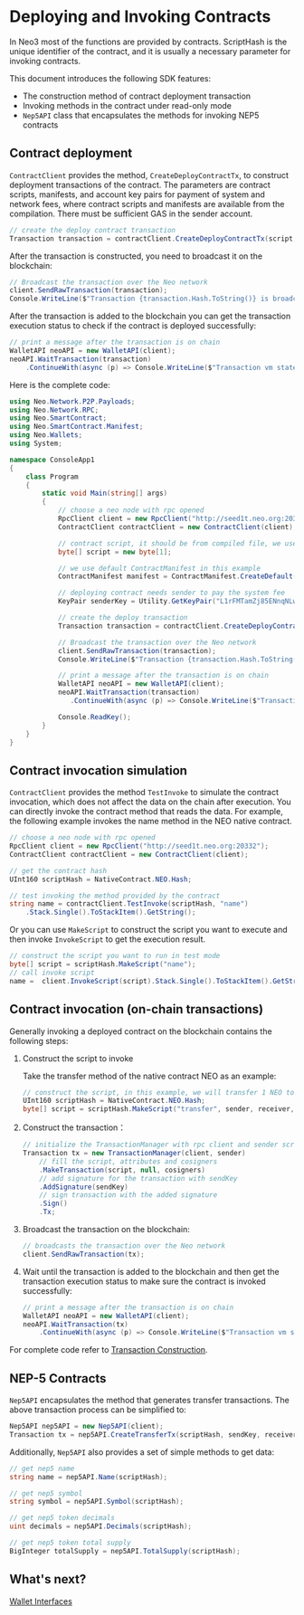 # Deploying and Invoking Contracts

In Neo3 most of the functions are provided by contracts. ScriptHash is the unique identifier of the contract, and it is usually a necessary parameter for invoking contracts.

This document introduces the following SDK features:

- The construction method of contract deployment transaction
- Invoking methods in the contract under read-only mode
- `Nep5API` class that encapsulates the methods for invoking NEP5 contracts

## Contract deployment

`ContractClient` provides the method, `CreateDeployContractTx`, to construct deployment transactions of the contract. The parameters are contract scripts, manifests, and account key pairs for payment of system and network fees, where contract scripts and manifests are available from the compilation. There must be sufficient GAS in the sender account.

```c#
// create the deploy contract transaction
Transaction transaction = contractClient.CreateDeployContractTx(script, manifest, senderKey);
```

After the transaction is constructed, you need to broadcast it on the blockchain:

```c#
// Broadcast the transaction over the Neo network
client.SendRawTransaction(transaction);
Console.WriteLine($"Transaction {transaction.Hash.ToString()} is broadcasted!");
```

After the transaction is added to the blockchain you can get the transaction execution status to check if the contract is deployed successfully:

```c#
// print a message after the transaction is on chain
WalletAPI neoAPI = new WalletAPI(client);
neoAPI.WaitTransaction(transaction)
    .ContinueWith(async (p) => Console.WriteLine($"Transaction vm state is  {(await p).VMState}"));

```

Here is the complete code:

```c#
using Neo.Network.P2P.Payloads;
using Neo.Network.RPC;
using Neo.SmartContract;
using Neo.SmartContract.Manifest;
using Neo.Wallets;
using System;

namespace ConsoleApp1
{
    class Program
    {
        static void Main(string[] args)
        {
            // choose a neo node with rpc opened
            RpcClient client = new RpcClient("http://seed1t.neo.org:20332");
            ContractClient contractClient = new ContractClient(client);

            // contract script, it should be from compiled file, we use empty byte[] in this example
            byte[] script = new byte[1];

            // we use default ContractManifest in this example
            ContractManifest manifest = ContractManifest.CreateDefault(script.ToScriptHash());

            // deploying contract needs sender to pay the system fee
            KeyPair senderKey = Utility.GetKeyPair("L1rFMTamZj85ENnqNLwmhXKAprHuqr1MxMHmCWCGiXGsAdQ2dnhb");

            // create the deploy transaction
            Transaction transaction = contractClient.CreateDeployContractTx(script, manifest, senderKey);

            // Broadcast the transaction over the Neo network
            client.SendRawTransaction(transaction);
            Console.WriteLine($"Transaction {transaction.Hash.ToString()} is broadcasted!");

            // print a message after the transaction is on chain
            WalletAPI neoAPI = new WalletAPI(client);
            neoAPI.WaitTransaction(transaction)
               .ContinueWith(async (p) => Console.WriteLine($"Transaction vm state is  {(await p).VMState}"));

            Console.ReadKey();
        }
    }
}
```

## Contract invocation simulation

`ContractClient` provides the method `TestInvoke` to simulate the contract invocation, which does not affect the data on the chain after execution. You can directly invoke the contract method that reads the data. For example, the following example invokes the name method in the NEO native contract.

```c#
// choose a neo node with rpc opened
RpcClient client = new RpcClient("http://seed1t.neo.org:20332");
ContractClient contractClient = new ContractClient(client);

// get the contract hash
UInt160 scriptHash = NativeContract.NEO.Hash;

// test invoking the method provided by the contract 
string name = contractClient.TestInvoke(scriptHash, "name")
    .Stack.Single().ToStackItem().GetString();
```

Or you can use `MakeScript` to construct the script you want to execute and then invoke `InvokeScript` to get the execution result.

```c#
// construct the script you want to run in test mode
byte[] script = scriptHash.MakeScript("name");
// call invoke script
name =  client.InvokeScript(script).Stack.Single().ToStackItem().GetString();
```

## Contract invocation (on-chain transactions)

Generally invoking a deployed contract on the blockchain contains the following steps:

1. Construct the script to invoke

    Take the transfer method of the native contract NEO as an example:

    ```c#
    // construct the script, in this example, we will transfer 1 NEO to receiver
    UInt160 scriptHash = NativeContract.NEO.Hash;
    byte[] script = scriptHash.MakeScript("transfer", sender, receiver, 1);
    ```

2. Construct the transaction：

    ```c#
    // initialize the TransactionManager with rpc client and sender scripthash
    Transaction tx = new TransactionManager(client, sender)
        // fill the script, attributes and cosigners
        .MakeTransaction(script, null, cosigners)
        // add signature for the transaction with sendKey
        .AddSignature(sendKey)
        // sign transaction with the added signature
        .Sign()
        .Tx;
    ```

3. Broadcast the transaction on the blockchain:

    ```c#
    // broadcasts the transaction over the Neo network
    client.SendRawTransaction(tx);
    ```

4. Wait until the transaction is added to the blockchain and then get the transaction execution status to make sure the contract is invoked successfully:

    ```c#
    // print a message after the transaction is on chain
    WalletAPI neoAPI = new WalletAPI(client);
    neoAPI.WaitTransaction(tx)
        .ContinueWith(async (p) => Console.WriteLine($"Transaction vm state is  {(await p).VMState}"));
    ```

For complete code refer to [Transaction Construction](transaction.md).

## NEP-5 Contracts

`Nep5API` encapsulates the method that generates transfer transactions. The above transaction process can be simplified to:

```c#
Nep5API nep5API = new Nep5API(client);
Transaction tx = nep5API.CreateTransferTx(scriptHash, sendKey, receiver, 1);
```

Additionally, `Nep5API` also provides a set of simple methods to get data:

```c#
// get nep5 name
string name = nep5API.Name(scriptHash);

// get nep5 symbol
string symbol = nep5API.Symbol(scriptHash);

// get nep5 token decimals
uint decimals = nep5API.Decimals(scriptHash);

// get nep5 token total supply
BigInteger totalSupply = nep5API.TotalSupply(scriptHash);
```

## What's next?

[Wallet Interfaces](wallet.md)
